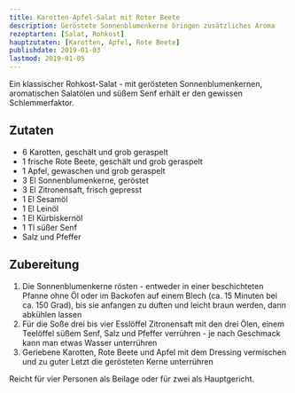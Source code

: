 ```yaml
---
title: Karotten-Apfel-Salat mit Roter Beete
description: Geröstete Sonnenblumenkerne bringen zusätzliches Aroma
rezeptarten: [Salat, Rohkost]
hauptzutaten: [Karotten, Apfel, Rote Beete]
publishdate: 2019-01-03
lastmod: 2019-01-05
---
```


Ein klassischer Rohkost-Salat - mit gerösteten Sonnenblumenkernen, aromatischen Salatölen und süßem Senf erhält er den gewissen Schlemmerfaktor.

## Zutaten

- 6 Karotten, geschält und grob geraspelt
- 1 frische Rote Beete, geschält und grob geraspelt
- 1 Apfel, gewaschen und grob geraspelt
- 3 El Sonnenblumenkerne, geröstet
- 3 El Zitronensaft, frisch gepresst
- 1 El Sesamöl
- 1 El Leinöl
- 1 El Kürbiskernöl
- 1 Tl süßer Senf
- Salz und Pfeffer


## Zubereitung

1. Die Sonnenblumenkerne rösten - entweder in einer beschichteten Pfanne ohne Öl oder im Backofen auf einem Blech (ca. 15 Minuten bei ca. 150 Grad), bis sie anfangen zu duften und leicht braun werden, dann abkühlen lassen
2. Für die Soße drei bis vier Esslöffel Zitronensaft mit den drei Ölen, einem Teelöffel süßem Senf, Salz und Pfeffer verrühren - je nach Geschmack kann man etwas Wasser unterrühren
3. Geriebene Karotten, Rote Beete und Apfel mit dem Dressing vermischen und zu guter Letzt die gerösteten Kerne unterrühren

Reicht für vier Personen als Beilage oder für zwei als Hauptgericht.
